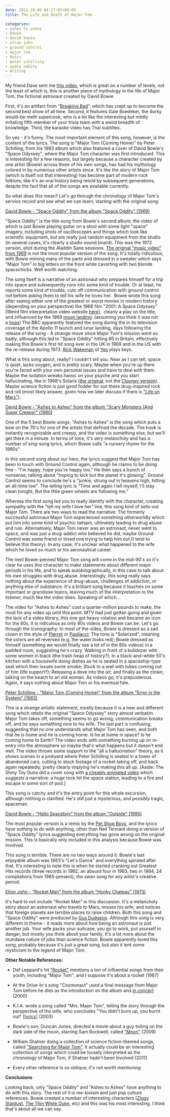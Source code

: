 ```yaml
---
date: 2011-10-06 04:17:02+00:00
title: The Life and Death of Major Tom

categories:
- ashes to ashes
- bowie
- david bowie
- elton john
- ground control
- major tom
- Music
- peter schilling
- space oddity
- Writing
---
```


My friend Dave sent me [this
video](/blog/2008/11/24/chemical-party/), which is great
on a number of levels, not the least of which is, this is another piece of
mythology in the life of Major Tom, the fictional astronaut created by David
Bowie.

First, it's an artifact from "[Breaking
Bad](http://en.wikipedia.org/wiki/Breaking_Bad)", which has crept up to become
the second best show of all time. Second, it features Gale Boedeker, the dorky
would-be meth supercook, who is a lot like the interesting but mildly
irritating fifth member of your trivia team with a weird breadth of knowledge.
Third, the karaoke video has Thai subtitles.

So yes - it's funny. The most important element of this song, however, is the
content of the lyrics. The song is "Major Tom (Coming Home)" by Peter
Schilling, from his 1983 album which also featured a cover of David Bowie's
"Space Odyssey", where the Major Tom character was first introduced. This is
interesting for a few reasons, but largely because a character created by one
artist (Bowie) across three of his own songs, has had his mythology colored in
by numerous other artists since. It's like the story of Major Tom (which is
itself not that interesting) has become part of modern rock folklore, like it's
an oral history being retold by subsequent generations, despite the fact that
all of the songs are available currently.

So what does this mean? Let's go through the chronology of Major Tom's service
record and see what we can learn, starting with the original song:

[David Bowie - "Space Oddity" from the album "Space Oddity" (1969)](http://www.youtube.com/watch?v=xcyuKUtgyZ8&w=560&h=315)

<!-- more -->

"Space Oddity" is the title song from Bowie's second album, the video of which
is just Bowie playing guitar on a stool with some light "space" imagery,
including shots of oscilloscopes and things which look like scientific
equipment, but are really just random equipment from the studio (in several
cases, it's clearly a studio sound board). This was the 1972 version, shot
during the Aladdin Sane sessions. [The original "music video" from
1969](http://www.youtube.com/embed/D67kmFzSh_o) is not the most popular version
of the song. It's totally ridiculous, with Bowie miming many of the parts and
dressed in a sweater which says "Major Tom" in big letters on the front while
cavorting with two blonde spacechicks. Well worth watching.

The song itself is a narrative of an astronaut who prepares himself for a trip
into space and subsequently runs into some kind of trouble. Or at least, he
reports some kind of trouble, cuts off communication with ground control not
before asking them to tell his wife he loves her.  Bowie wrote this song after
seeing either one of the greatest or worst movies in modern history (depending
on your perspective) the 1968 film "2001: A Space Odyssey" [Weird film
interpretation video website [here](http://www.kubrick2001.com/)],  clearly a
play on the title, and influenced by the 1969 [moon
landing](http://en.wikipedia.org/wiki/Moon_landing). (assuming you think it was
not
a [hoax](http://en.wikipedia.org/wiki/Moon_landing_conspiracy_theories)) The
BBC apparently featured the song during the in its television coverage of the
Apollo 11 launch and lunar landing, days following the release of the song - A
strange move since Major Tom's mission went so badly, although this led to
"Space Oddity" hitting #5 in Britain, effectively making this Bowie's first hit
song ever in the UK in 1969 and in the US with the re-release during
1973. [Rick Wakeman](http://en.wikipedia.org/wiki/Rick_Wakeman) of
[Yes](http://en.wikipedia.org/wiki/Yes_(band)) plays keys.

What is this song about, really? I couldn't tell you. Near as I can tell, space
is quiet, lacks oxygen, and is pretty scary. Maybe when you're up there you're
faced with your own personal issues and have to deal with them. Maybe the
isolation wreaks havoc on your psyche and you start hallucinating, like in
1968's Solaris ([the original](http://www.imdb.com/title/tt1808482/), not the
[Clooney version](http://www.imdb.com/title/tt0307479/)). Maybe science fiction
is just good fodder for out-there drug-inspired rock and roll (most likely
answer, given how we later discuss if there is ["Life on
Mars"](http://www.youtube.com/watch?v=v--IqqusnNQ)).

[David Bowie - "Ashes to Ashes" from the album "Scary Monsters (And Super
Creeps)" (1980)](http://www.youtube.com/watch?v=CMThz7eQ6K0&w=420&h=315)

One of the 5 best Bowie songs, "Ashes to Ashes" is the song which puts a bow on
the 70's for one of the artists that defined the decade. The hook is instantly
recognizable and creepy, and the video is something else, but we'll get there
in a minute. In terms of tone, it's very melancholy and has a number of
sing-song lyrics, which Bowie calls "a nursery rhyme for the 1980s".

In this second song about our hero, the lyrics suggest that Major Tom has been
in touch with Ground Control again, although he claims to be doing fine - "I'm
happy, hope you're happy too." He then says a bunch of nonsense, talking about
"hoping to kick but the planet it's glowing". Ground Control seems to conclude
he's a "junkie, strung out in heavens high, hitting an all-time low". The
telling lyric is "Time and again I tell myself, I'll stay clean tonight, But
the little green wheels are following me."

Whereas the first song led you to really identify with the character, creating
sympathy with the "tell my wife I love her" line, this song kind of sells-out
Major Tom. There are two ways to read the narrative: The formerly successful
astronaut Major Tom experienced something otherworldly which put him into some
kind of psychic tailspin, ultimately leading to drug abuse and ruin.
Alternatively, Major Tom never was an astronaut, never went to space, and was
just a drug-addict who believed he did, maybe Ground Control was some friend or
loved one trying to help him out (I tend to believe this theory). In any case,
it's unclear what happened to the wife which he loved so much or his
aeronautical career.

The next Bowie-penned Major Tom song will come in the mid-90's so it's clear he
uses this character to make statements about different major periods in his
life, and to speak autobiographically, in this case to talk about his own
struggles with drug abuse. Interestingly, this song really says nothing about
the experience of drug-abuse, challenges of addiction, or anything else of
substance. It's a brilliant song because it touches on some important or
grandiose topics, leaving much of the interpretation to the listener, much like
the video does. Speaking of which...

The video for "Ashes to Ashes" cost a quarter-million pounds to make, the most
for any video up until this point. MTV had just gotten going and given the lack
of a video library, this one got heavy rotation and became an icon for the 80s.
It is ridiculous as only 80s videos and Bowie can be. Let's go through the
iconography: In most of the video, Bowie is dressed as a sad clown in the style
of [Pierrot](http://en.wikipedia.org/wiki/Pierrot) or
[Pagliacci](http://en.wikipedia.org/wiki/Pagliacci); The tone is "Solarized",
meaning the colors are all reversed (e.g. the water looks red); Bowie dressed
as himself (something we would finally see a lot of in the 80s videos) in a
padded room, suggesting he's crazy. Walking in front of a bulldozer with some
women in black (the trash heap of history?); In a black-and-white 50's kitchen
with a housewife doing dishes as he is seated in a spaceship-type seat which
then issues some smoke; Stuck to a wall with tubes coming out of him (life
support?); Releasing a dove into the air; and finally as the clown, talking on
the beach to an old woman. As videos go, it's preposterous. Again, it says
nothing about Major Tom or his eventual fate.

[Peter Schilling - "Major Tom (Coming Home)" from the album "Error in the
System" (1983)](http://www.youtube.com/watch?v=BEG7OzvSMBA&w=420&h=315)

This is a strange artistic statement, mostly because it is a new and different
song which retells the original "Space Odyssey" story almost verbatim. Major
Tom takes off, something seems to go wrong, communication breaks off, and he
says something nice to his wife. The last part is confusing, suggesting that no
one understands what Major Tom has seen, and both that he is home and he is
coming home. Is he at home in space? Is he coming home to Earth? The video ends
with something burning up on re-entry into the atmosphere so maybe that's what
happens but it doesn't end well. The video throws some support to the "all a
hallucination" theory, as it shows scenes in a junkyard where Peter Schilling
is seated in a tower of abandoned cars, cutting to stock footage of a rocket
taking off, and back again repeatedly, pretty clearly implying he's making this
all up. [Aside: The Shiny Toy Guns did a cover song with [a cheaply animated
video](http://www.youtube.com/watch?v=P9jCCN1e64M) which suggests a narrative:
a huge rock hit the space station, leading to a fire and escape in some sort of
pod.]

This song is catchy and it's the entry point for this whole excursion, although
nothing is clarified. He's still just a mysterious, and possibly tragic,
spaceman.

[David Bowie - "Hallo Spaceboy" from the album "Outside"
(1995)](http://www.youtube.com/watch?v=cwdssHTfPJQ&w=420&h=315)

The most popular version is a remix by the [Pet Shop
Boys](http://en.wikipedia.org/wiki/Pet_Shop_Boys), and the lyrics have nothing
to do with anything, other than Neil Tennant doing a version of "Space Oddity"
lyrics suggesting everything has gone wrong on the original mission. This is
basically only included in this analysis because Bowie was involved.

This song is terrible. There are no two ways around it. Bowie's last enjoyable
album was 1983's "Let's Dance" and everything spiraled after that. It's
interesting to note this is when he started cranking out Greatest Hits records
(three records in 1982, an absurd four in 1983, two in 1984, 24 compilations
from 1985-present), the swan song for any artist's creative period.

[Elton John - "Rocket Man" from the album "Honky Chateau"
(1973)](http://www.youtube.com/watch?v=1GAKOLOnfV4&w=420&h=315)

It's hard to not include "Rocket Man" in this discussion. It's a melancholy
story about an astronaut who travels to Mars, misses his wife, and notices that
foreign planets are terrible places to raise children. Both this song and
"Space Oddity" were produced by [Gus
Dudgeon](http://en.wikipedia.org/wiki/Gus_Dudgeon). Although this song is very
different in theme - it reads more about how being an astronaut is just another
job. Your wife packs your suitcase, you go to work, put yourself in danger, but
mostly you think about your family. It's a lot more about the mundane nature of
jobs than science fiction. Bowie apparently loved this song, probably because
it's just a great song, but also it lent some mysticism to the legend of Major
Tom.

**Other Notable References:**



  * Def Leppard's hit ["Rocket"](http://www.youtube.com/watch?v=5o1G0GSiNQM)
    mentions a ton of influential songs from their youth, including "Major
Tom", and I suppose it's about a rocket (1987)

  * At the Drive-In's song "Cosmonaut" used a final message from Major Tom
    before he dies as the introduction on the album and [in
concert](http://www.youtube.com/embed/1n4dfFOkvfE) (2000)

  * K.I.A. wrote a song called "Mrs. Major Tom", telling the story through the
    perspective of the wife, who concludes "You didn't burn up, you burnt out"
[[lyrics](http://artists.letssingit.com/kia-lyrics-mrs-major-tom-s3vpfmk)]
(2003)

  * Bowie's son, Duncan Jones, directed a movie about a guy toiling on the dark
    side of the moon, starring Sam Rockwell,
called ["Moon"](http://www.nytimes.com/2009/06/07/movies/07itzk.html) (2009)

  * William Shatner doing a collection of science fiction-themed songs, called
    ["Searching for Major Tom"](http://www.youtube.com/watch?v=KVI79PmIzFE). It
actually could be an interesting collection of songs which could be loosely
interpreted as the chronology of Major Tom, if Shatner hadn't been involved
(2011)

  * Every other reference is so oblique, it's not worth mentioning




**Conclusions**




Looking back, only "Space Oddity" and "Ashes to Ashes" have anything to do with
this story. The rest of it is me-tooism and just pop culture references. Bowie
created a number of interesting characters ([Ziggy
Stardust](http://en.wikipedia.org/wiki/The_Rise_and_Fall_of_Ziggy_Stardust_and_the_Spiders_from_Mars),
[The Thin White Duke](http://en.wikipedia.org/wiki/The_Thin_White_Duke), etc)
and this was his most interesting. I think that's about all we can say.
